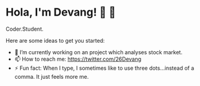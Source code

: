 # Hola, I'm Devang! 🍓 🍫

Coder.Student.


Here are some ideas to get you started:

- 🔭 I’m currently working on an project which analyses stock market.
- 📫 How to reach me: https://twitter.com/26Devang
- ⚡ Fun fact: When I type, I sometimes like to use three dots…instead of a comma. It just feels more me.

